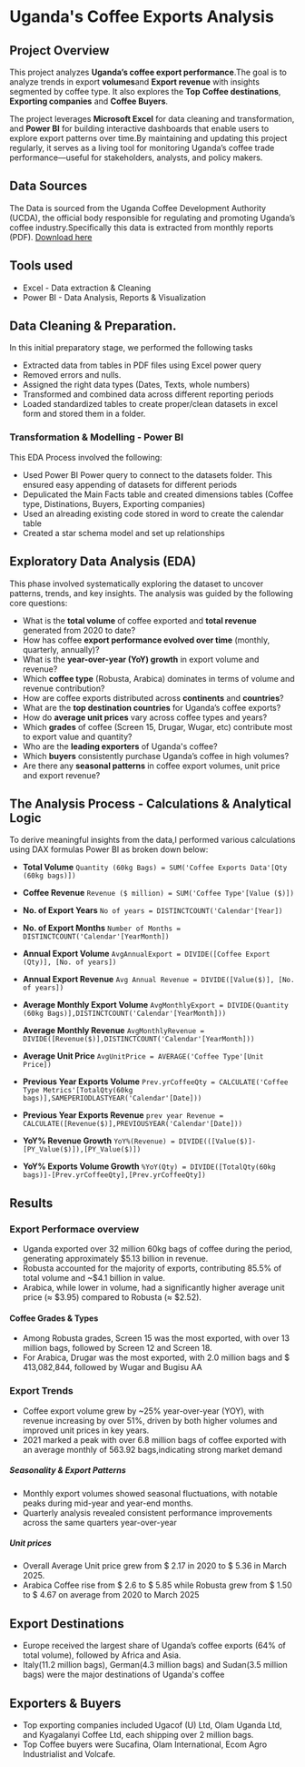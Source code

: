 # Uganda's Coffee Exports Analysis
## Project Overview

This project analyzes **Uganda’s coffee export performance**.The goal is to analyze trends in export **volumes**and **Export revenue** with insights segmented by coffee type. It also explores the **Top** **Coffee destinations**, **Exporting companies** and **Coffee Buyers**.

The project leverages **Microsoft Excel** for data cleaning and transformation, and **Power BI** for building interactive dashboards that enable users to explore export patterns over time.By maintaining and updating this project regularly, it serves as a living tool for monitoring Uganda’s coffee trade performance—useful for stakeholders, analysts, and policy makers.

## Data Sources

The Data is sourced from the Uganda Coffee Development Authority (UCDA), the official body responsible for regulating and promoting Uganda’s coffee industry.Specifically
this data is extracted from monthly reports (PDF). [Download here](https://ugandacoffee.go.ug/index.php/resource-center/reports/monthly-reports)

## Tools used

- Excel - Data extraction & Cleaning
- Power BI - Data Analysis, Reports & Visualization

## Data Cleaning & Preparation.

In this initial preparatory stage, we performed the following tasks
- Extracted data from tables in PDF files using Excel power query
- Removed errors and nulls.
- Assigned the right data types (Dates, Texts, whole numbers)
- Transformed and combined data across different reporting periods
- Loaded standardized tables to create proper/clean datasets in excel form and stored them in a folder.

### Transformation & Modelling - Power BI

This EDA Process involved the following:
- Used Power BI Power query to connect to the datasets folder. This ensured easy appending of datasets for different periods
- Depulicated the Main Facts table and created dimensions tables (Coffee type, Distinations, Buyers, Exporting companies)
- Used an alreading existing code stored in word to create the calendar table
- Created a star schema model and set up relationships 


## Exploratory Data Analysis (EDA)

This phase involved systematically exploring the dataset to uncover patterns, trends, and key insights. The analysis was guided by the following core questions:

- What is the **total volume** of coffee exported and **total revenue** generated from 2020 to date?
- How has coffee **export performance evolved over time** (monthly, quarterly, annually)?
- What is the **year-over-year (YoY) growth** in export volume and revenue?
- Which **coffee type** (Robusta, Arabica) dominates in terms of volume and revenue contribution?
- How are coffee exports distributed across **continents** and **countries**?
- What are the **top destination countries** for Uganda’s coffee exports?
- How do **average unit prices** vary across coffee types and years?
- Which **grades** of coffee (Screen 15, Drugar, Wugar, etc) contribute most to export value and quantity?
- Who are the **leading exporters** of Uganda's coffee?
- Which **buyers** consistently purchase Uganda’s coffee in high volumes?
- Are there any **seasonal patterns** in coffee export volumes, unit price and export revenue?

## The Analysis Process - Calculations & Analytical Logic

To derive meaningful insights from the data,I performed various calculations using DAX formulas Power BI as broken down below:

- **Total Volume**
```Quantity (60kg Bags) = SUM('Coffee Exports Data'[Qty (60kg bags)])```

- **Coffee Revenue**
  ```Revenue ($ million) = SUM('Coffee Type'[Value ($)])```

- **No. of Export Years**
  ```No of years = DISTINCTCOUNT('Calendar'[Year])```

- **No. of Export Months**
  ```Number of Months = DISTINCTCOUNT('Calendar'[YearMonth])```

- **Annual Export Volume**
  ```AvgAnnualExport = DIVIDE([Coffee Export (Qty)], [No. of years])```

- **Annual Export Revenue**
  ```Avg Annual Revenue = DIVIDE([Value($)], [No. of years])```

- **Average Monthly Export Volume**
  ```AvgMonthlyExport = DIVIDE(Quantity (60kg Bags)],DISTINCTCOUNT('Calendar'[YearMonth]))```

- **Average Monthly Revenue**
  ```AvgMonthlyRevenue = DIVIDE([Revenue($)],DISTINCTCOUNT('Calendar'[YearMonth]))```

- **Average Unit Price**
  ```AvgUnitPrice = AVERAGE('Coffee Type'[Unit Price])```
  
- **Previous Year Exports Volume**
  ```Prev.yrCoffeeQty = CALCULATE('Coffee Type Metrics'[TotalQty(60kg bags)],SAMEPERIODLASTYEAR('Calendar'[Date]))```

- **Previous Year Exports Revenue**
  ```prev year Revenue = CALCULATE([Revenue($)],PREVIOUSYEAR('Calendar'[Date]))```

- **YoY% Revenue Growth**
  ```YoY%(Revenue) = DIVIDE(([Value($)]-[PY_Value($)]),[PY_Value($)])```

- **YoY% Exports Volume Growth**
  ```%YoY(Qty) = DIVIDE([TotalQty(60kg bags)]-[Prev.yrCoffeeQty],[Prev.yrCoffeeQty])```

## Results
### Export Performace overview

- Uganda exported over 32 million 60kg bags of coffee during the period, generating approximately $5.13 billion in revenue.
- Robusta accounted for the majority of exports, contributing 85.5% of total volume and ~$4.1 billion in value.
- Arabica, while lower in volume, had a significantly higher average unit price (≈ $3.95) compared to Robusta (≈ $2.52).

#### Coffee Grades & Types

  - Among Robusta grades, Screen 15 was the most exported, with over 13 million bags, followed by Screen 12 and Screen 18.
  - For Arabica, Drugar was the most exported, with 2.0 million bags and $ 413,082,844, followed by Wugar and Bugisu AA

### Export Trends
  
  - Coffee export volume grew by ~25% year-over-year (YOY), with revenue increasing by over 51%, driven by both higher volumes and improved unit prices in key years.
  - 2021 marked a peak with over 6.8 million bags of coffee exported with an average monthly of 563.92 bags,indicating strong market demand

##### Seasonality & Export Patterns

  - Monthly export volumes showed seasonal fluctuations, with notable peaks during mid-year and year-end months.
  - Quarterly analysis revealed consistent performance improvements across the same quarters year-over-year

##### Unit prices
  
  - Overall Average Unit price grew from $ 2.17 in 2020 to $ 5.36 in March 2025.
  - Arabica Coffee rise from $ 2.6 to $ 5.85 while Robusta grew from $ 1.50 to $ 4.67 on average from 2020 to March 2025

## Export Destinations
  
  - Europe received the largest share of Uganda’s coffee exports (64% of total volume), followed by Africa and Asia.
  - Italy(11.2 million bags), German(4.3 million bags) and Sudan(3.5 million bags) were the major destinations of Uganda's coffee

## Exporters & Buyers
- Top exporting companies included Ugacof (U) Ltd, Olam Uganda Ltd, and Kyagalanyi Coffee Ltd, each shipping over 2 million bags.
- Top Coffee buyers were Sucafina, Olam International, Ecom Agro Industrialist and Volcafe.

  
  


